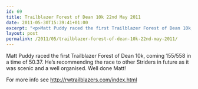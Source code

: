 ```yaml
---
id: 69
title: Trailblazer Forest of Dean 10k 22nd May 2011
date: 2011-05-30T15:39:41+01:00
excerpt: "<p>Matt Puddy raced the first Trailblazer Forest of Dean 10k, coming 155/558 in a time of 50.37. He's recommending the race to other Striders in future as it was scenic and a well organised. Well done Matt!</p><p>For more info see http://rwtrailblazers.com/index.html</p>"
layout: post
permalink: /2011/05/trailblazer-forest-of-dean-10k-22nd-may-2011/
---
```

Matt Puddy raced the first Trailblazer Forest of Dean 10k, coming 155/558 in a time of 50.37. He&#8217;s recommending the race to other Striders in future as it was scenic and a well organised. Well done Matt!

For more info see http://rwtrailblazers.com/index.html